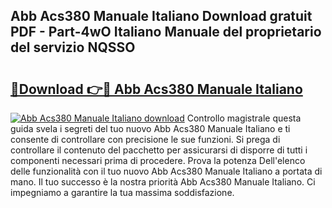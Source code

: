 ## Abb Acs380 Manuale Italiano Download gratuit PDF - Part-4wO Italiano Manuale del proprietario del servizio NQSSO

# <h2><a href="http://dfaute.blite.top/?on=Abb+Acs380+Manuale+Italiano">🔗Download 👉🔴 Abb Acs380 Manuale Italiano</a></h2>

[![Abb Acs380 Manuale Italiano download](https://i.imgur.com/lujVjoI.png)](http://dfaute.blite.top/?on=Abb+Acs380+Manuale+Italiano)
Controllo magistrale questa guida svela i segreti del tuo nuovo Abb Acs380 Manuale Italiano e ti consente di controllare con precisione le sue funzioni. Si prega di controllare il contenuto del pacchetto per assicurarsi di disporre di tutti i componenti necessari prima di procedere. Prova la potenza Dell'elenco delle funzionalità con il tuo nuovo Abb Acs380 Manuale Italiano a portata di mano. Il tuo successo è la nostra priorità Abb Acs380 Manuale Italiano. Ci impegniamo a garantire la tua massima soddisfazione.
